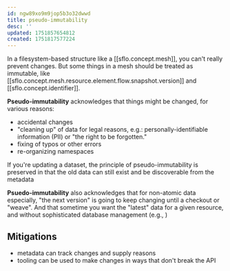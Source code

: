 ```yaml
---
id: ngw89xo9m9jop5b3o32dwwd
title: pseudo-immutability
desc: ''
updated: 1751857654812
created: 1751817577224
---
```


In a filesystem-based structure like a [[sflo.concept.mesh]], you can't really prevent changes. But some things in a mesh should be treated as immutable, like [[sflo.concept.mesh.resource.element.flow.snapshot.version]] and [[sflo.concept.identifier]].

**Pseudo-immutability** acknowledges that things might be changed, for various reasons:

- accidental changes
- "cleaning up" of data for legal reasons, e.g.: personally-identifiable information (PII) or "the right to be forgotten."
- fixing of typos or other errors
- re-organizing namespaces

If you're updating a dataset, the principle of pseudo-immutability is preserved in that the old data can still exist and be discoverable from the metadata 


**Psuedo-immutability** also acknowledges that for non-atomic data especially, "the next version" is going to keep changing until a checkout or "weave". And that sometime you want the "latest" data for a given resource, and without sophisticated database management (e.g., )


## Mitigations

- metadata can track changes and supply reasons
- tooling can be used to make changes in ways that don't break the API